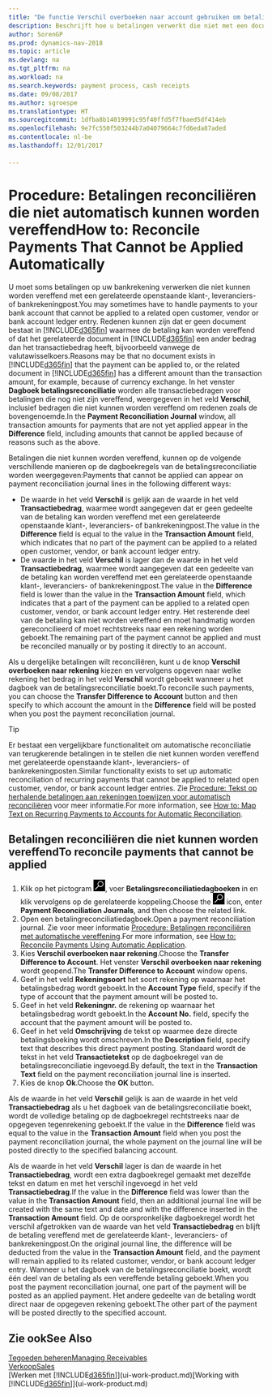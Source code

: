 ```yaml
---
title: "De functie Verschil overboeken naar account gebruiken om betalingen te reconciliëren"
description: Beschrijft hoe u betalingen verwerkt die niet met een document kunnen worden vereffend, bijvoorbeeld wanneer een wisselkoers ertoe leidt dat bedragen verschillen.
author: SorenGP
ms.prod: dynamics-nav-2018
ms.topic: article
ms.devlang: na
ms.tgt_pltfrm: na
ms.workload: na
ms.search.keywords: payment process, cash receipts
ms.date: 09/08/2017
ms.author: sgroespe
ms.translationtype: HT
ms.sourcegitcommit: 1dfba8b14019991c95f40ffd5f7fbaed5df414eb
ms.openlocfilehash: 9e7fc550f503244b7a04079664c7fd6eda87aded
ms.contentlocale: nl-be
ms.lasthandoff: 12/01/2017

---
```

# <a name="how-to-reconcile-payments-that-cannot-be-applied-automatically"></a><span data-ttu-id="1690a-103">Procedure: Betalingen reconciliëren die niet automatisch kunnen worden vereffend</span><span class="sxs-lookup"><span data-stu-id="1690a-103">How to: Reconcile Payments That Cannot be Applied Automatically</span></span>
<span data-ttu-id="1690a-104">U moet soms betalingen op uw bankrekening verwerken die niet kunnen worden vereffend met een gerelateerde openstaande klant-, leveranciers- of bankrekeningpost.</span><span class="sxs-lookup"><span data-stu-id="1690a-104">You may sometimes have to handle payments to your bank account that cannot be applied to a related open customer, vendor or bank account ledger entry.</span></span> <span data-ttu-id="1690a-105">Redenen kunnen zijn dat er geen document bestaat in [!INCLUDE[d365fin](includes/d365fin_md.md)] waarmee de betaling kan worden vereffend of dat het gerelateerde document in [!INCLUDE[d365fin](includes/d365fin_md.md)] een ander bedrag dan het transactiebedrag heeft, bijvoorbeeld vanwege de valutawisselkoers.</span><span class="sxs-lookup"><span data-stu-id="1690a-105">Reasons may be that no document exists in [!INCLUDE[d365fin](includes/d365fin_md.md)] that the payment can be applied to, or the related document in [!INCLUDE[d365fin](includes/d365fin_md.md)] has a different amount than the transaction amount, for example, because of currency exchange.</span></span> <span data-ttu-id="1690a-106">In het venster **Dagboek betalingsreconciliatie** worden alle transactiebedragen voor betalingen die nog niet zijn vereffend, weergegeven in het veld **Verschil**, inclusief bedragen die niet kunnen worden vereffend om redenen zoals de bovengenoemde.</span><span class="sxs-lookup"><span data-stu-id="1690a-106">In the **Payment Reconciliation Journal** window, all transaction amounts for payments that are not yet applied appear in the **Difference** field, including amounts that cannot be applied because of reasons such as the above.</span></span>

<span data-ttu-id="1690a-107">Betalingen die niet kunnen worden vereffend, kunnen op de volgende verschillende manieren op de dagboekregels van de betalingsreconciliatie worden weergegeven:</span><span class="sxs-lookup"><span data-stu-id="1690a-107">Payments that cannot be applied can appear on payment reconciliation journal lines in the following different ways:</span></span>

* <span data-ttu-id="1690a-108">De waarde in het veld **Verschil** is gelijk aan de waarde in het veld **Transactiebedrag**, waarmee wordt aangegeven dat er geen gedeelte van de betaling kan worden vereffend met een gerelateerde openstaande klant-, leveranciers- of bankrekeningpost.</span><span class="sxs-lookup"><span data-stu-id="1690a-108">The value in the **Difference** field is equal to the value in the **Transaction Amount** field, which indicates that no part of the payment can be applied to a related open customer, vendor, or bank account ledger entry.</span></span>
* <span data-ttu-id="1690a-109">De waarde in het veld **Verschil** is lager dan de waarde in het veld **Transactiebedrag**, waarmee wordt aangegeven dat een gedeelte van de betaling kan worden vereffend met een gerelateerde openstaande klant-, leveranciers- of bankrekeningpost.</span><span class="sxs-lookup"><span data-stu-id="1690a-109">The value in the **Difference** field is lower than the value in the **Transaction Amount** field, which indicates that a part of the payment can be applied to a related open customer, vendor, or bank account ledger entry.</span></span> <span data-ttu-id="1690a-110">Het resterende deel van de betaling kan niet worden vereffend en moet handmatig worden gereconcilieerd of moet rechtstreeks naar een rekening worden geboekt.</span><span class="sxs-lookup"><span data-stu-id="1690a-110">The remaining part of the payment cannot be applied and must be reconciled manually or by posting it directly to an account.</span></span>

<span data-ttu-id="1690a-111">Als u dergelijke betalingen wilt reconciliëren, kunt u de knop **Verschil overboeken naar rekening** kiezen en vervolgens opgeven naar welke rekening het bedrag in het veld **Verschil** wordt geboekt wanneer u het dagboek van de betalingsreconciliatie boekt.</span><span class="sxs-lookup"><span data-stu-id="1690a-111">To reconcile such payments, you can choose the **Transfer Difference to Account** button and then specify to which account the amount in the **Difference** field will be posted when you post the payment reconciliation journal.</span></span>

> [!TIP]  
>   <span data-ttu-id="1690a-112">Er bestaat een vergelijkbare functionaliteit om automatische reconciliatie van terugkerende betalingen in te stellen die niet kunnen worden vereffend met gerelateerde openstaande klant-, leveranciers- of bankrekeningposten.</span><span class="sxs-lookup"><span data-stu-id="1690a-112">Similar functionality exists to set up automatic reconciliation of recurring payments that cannot be applied to related open customer, vendor, or bank account ledger entries.</span></span> <span data-ttu-id="1690a-113">Zie [Procedure: Tekst op herhalende betalingen aan rekeningen toewijzen voor automatisch reconciliëren](receivables-how-map-text-recurring-payments-accounts-auto-reconcilliation.md) voor meer informatie.</span><span class="sxs-lookup"><span data-stu-id="1690a-113">For more information, see [How to: Map Text on Recurring Payments to Accounts for Automatic Reconciliation](receivables-how-map-text-recurring-payments-accounts-auto-reconcilliation.md).</span></span>

## <a name="to-reconcile-payments-that-cannot-be-applied"></a><span data-ttu-id="1690a-114">Betalingen reconciliëren die niet kunnen worden vereffend</span><span class="sxs-lookup"><span data-stu-id="1690a-114">To reconcile payments that cannot be applied</span></span>
1. <span data-ttu-id="1690a-115">Klik op het pictogram ![Zoeken naar pagina of rapport](media/ui-search/search_small.png "pictogram Zoeken naar pagina of rapport"), voer **Betalingsreconciliatiedagboeken** in en klik vervolgens op de gerelateerde koppeling.</span><span class="sxs-lookup"><span data-stu-id="1690a-115">Choose the ![Search for Page or Report](media/ui-search/search_small.png "Search for Page or Report icon") icon, enter **Payment Reconciliation Journals**, and then choose the related link.</span></span>
2. <span data-ttu-id="1690a-116">Open een betalingreconciliatiedagboek.</span><span class="sxs-lookup"><span data-stu-id="1690a-116">Open a payment reconciliation journal.</span></span> <span data-ttu-id="1690a-117">Zie voor meer informatie [Procedure: Betalingen reconciliëren met automatische vereffening](receivables-how-reconcile-payments-auto-application.md).</span><span class="sxs-lookup"><span data-stu-id="1690a-117">For more information, see [How to: Reconcile Payments Using Automatic Application](receivables-how-reconcile-payments-auto-application.md).</span></span>
3. <span data-ttu-id="1690a-118">Kies **Verschil overboeken naar rekening**.</span><span class="sxs-lookup"><span data-stu-id="1690a-118">Choose the **Transfer Difference to Account**.</span></span> <span data-ttu-id="1690a-119">Het venster **Verschil overboeken naar rekening** wordt geopend.</span><span class="sxs-lookup"><span data-stu-id="1690a-119">The **Transfer Difference to Account** window opens.</span></span>
4. <span data-ttu-id="1690a-120">Geef in het veld **Rekeningsoort** het soort rekening op waarnaar het betalingsbedrag wordt geboekt.</span><span class="sxs-lookup"><span data-stu-id="1690a-120">In the **Account Type** field, specify if the type of account that the payment amount will be posted to.</span></span>
5. <span data-ttu-id="1690a-121">Geef in het veld **Rekeningnr.** de rekening op waarnaar het betalingsbedrag wordt geboekt.</span><span class="sxs-lookup"><span data-stu-id="1690a-121">In the **Account No.** field, specify the account that the payment amount will be posted to.</span></span>
6. <span data-ttu-id="1690a-122">Geef in het veld **Omschrijving** de tekst op waarmee deze directe betalingsboeking wordt omschreven.</span><span class="sxs-lookup"><span data-stu-id="1690a-122">In the **Description** field, specify text that describes this direct payment posting.</span></span> <span data-ttu-id="1690a-123">Standaard wordt de tekst in het veld **Transactietekst** op de dagboekregel van de betalingsreconciliatie ingevoegd.</span><span class="sxs-lookup"><span data-stu-id="1690a-123">By default, the text in the **Transaction Text** field on the payment reconciliation journal line is inserted.</span></span>
7. <span data-ttu-id="1690a-124">Kies de knop **Ok**.</span><span class="sxs-lookup"><span data-stu-id="1690a-124">Choose the **OK** button.</span></span>

<span data-ttu-id="1690a-125">Als de waarde in het veld **Verschil** gelijk is aan de waarde in het veld **Transactiebedrag** als u het dagboek van de betalingsreconciliatie boekt, wordt de volledige betaling op de dagboekregel rechtstreeks naar de opgegeven tegenrekening geboekt.</span><span class="sxs-lookup"><span data-stu-id="1690a-125">If the value in the **Difference** field was equal to the value in the **Transaction Amount** field when you post the payment reconciliation journal, the whole payment on the journal line will be posted directly to the specified balancing account.</span></span>

<span data-ttu-id="1690a-126">Als de waarde in het veld **Verschil** lager is dan de waarde in het **Transactiebedrag**, wordt een extra dagboekregel gemaakt met dezelfde tekst en datum en met het verschil ingevoegd in het veld **Transactiebedrag**.</span><span class="sxs-lookup"><span data-stu-id="1690a-126">If the value in the **Difference** field was lower than the value in the **Transaction Amount** field, then an additional journal line will be created with the same text and date and with the difference inserted in the **Transaction Amount** field.</span></span> <span data-ttu-id="1690a-127">Op de oorspronkelijke dagboekregel wordt het verschil afgetrokken van de waarde van het veld **Transactiebedrag** en blijft de betaling vereffend met de gerelateerde klant-, leveranciers- of bankrekeningpost.</span><span class="sxs-lookup"><span data-stu-id="1690a-127">On the original journal line, the difference will be deducted from the value in the **Transaction Amount** field, and the payment will remain applied to its related customer, vendor, or bank account ledger entry.</span></span> <span data-ttu-id="1690a-128">Wanneer u het dagboek van de betalingsreconciliatie boekt, wordt één deel van de betaling als een vereffende betaling geboekt.</span><span class="sxs-lookup"><span data-stu-id="1690a-128">When you post the payment reconciliation journal, one part of the payment will be posted as an applied payment.</span></span> <span data-ttu-id="1690a-129">Het andere gedeelte van de betaling wordt direct naar de opgegeven rekening geboekt.</span><span class="sxs-lookup"><span data-stu-id="1690a-129">The other part of the payment will be posted directly to the specified account.</span></span>

## <a name="see-also"></a><span data-ttu-id="1690a-130">Zie ook</span><span class="sxs-lookup"><span data-stu-id="1690a-130">See Also</span></span>
[<span data-ttu-id="1690a-131">Tegoeden beheren</span><span class="sxs-lookup"><span data-stu-id="1690a-131">Managing Receivables</span></span>](receivables-manage-receivables.md)  
[<span data-ttu-id="1690a-132">Verkoop</span><span class="sxs-lookup"><span data-stu-id="1690a-132">Sales</span></span>](sales-manage-sales.md)  
<span data-ttu-id="1690a-133">[Werken met [!INCLUDE[d365fin](includes/d365fin_md.md)]](ui-work-product.md)</span><span class="sxs-lookup"><span data-stu-id="1690a-133">[Working with [!INCLUDE[d365fin](includes/d365fin_md.md)]](ui-work-product.md)</span></span>

